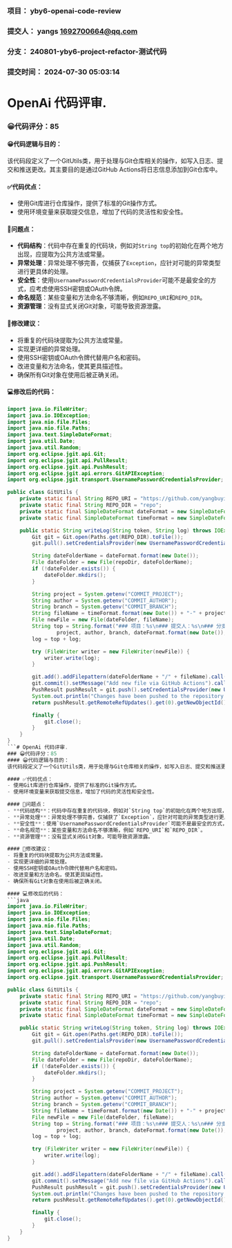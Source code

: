 ### 项目： yby6-openai-code-review
### 提交人： yangs <1692700664@qq.com>
### 分支： 240801-yby6-project-refactor-测试代码
### 提交时间： 2024-07-30 05:03:14

# OpenAi 代码评审.
### 😀代码评分：85
#### 😀代码逻辑与目的：
该代码段定义了一个GitUtils类，用于处理与Git仓库相关的操作，如写入日志、提交和推送更改。其主要目的是通过GitHub Actions将日志信息添加到Git仓库中。

#### ✅代码优点：
- 使用Git库进行仓库操作，提供了标准的Git操作方式。
- 使用环境变量来获取提交信息，增加了代码的灵活性和安全性。

#### 🤔问题点：
- **代码结构**：代码中存在重复的代码块，例如对`String top`的初始化在两个地方出现，应提取为公共方法或常量。
- **异常处理**：异常处理不够完善，仅捕获了`Exception`，应针对可能的异常类型进行更具体的处理。
- **安全性**：使用`UsernamePasswordCredentialsProvider`可能不是最安全的方式，应考虑使用SSH密钥或OAuth令牌。
- **命名规范**：某些变量和方法命名不够清晰，例如`REPO_URI`和`REPO_DIR`。
- **资源管理**：没有显式关闭Git对象，可能导致资源泄露。

#### 🎯修改建议：
- 将重复的代码块提取为公共方法或常量。
- 实现更详细的异常处理。
- 使用SSH密钥或OAuth令牌代替用户名和密码。
- 改进变量和方法命名，使其更具描述性。
- 确保所有Git对象在使用后被正确关闭。

#### 💻修改后的代码：
```java
import java.io.FileWriter;
import java.io.IOException;
import java.nio.file.Files;
import java.nio.file.Paths;
import java.text.SimpleDateFormat;
import java.util.Date;
import java.util.Random;
import org.eclipse.jgit.api.Git;
import org.eclipse.jgit.api.PullResult;
import org.eclipse.jgit.api.PushResult;
import org.eclipse.jgit.api.errors.GitAPIException;
import org.eclipse.jgit.transport.UsernamePasswordCredentialsProvider;

public class GitUtils {
    private static final String REPO_URI = "https://github.com/yangbuyiya/yby6-openai-code-review-log.git";
    private static final String REPO_DIR = "repo";
    private static final SimpleDateFormat dateFormat = new SimpleDateFormat("yyyy-MM-dd");
    private static final SimpleDateFormat timeFormat = new SimpleDateFormat("HHmmss");

    public static String writeLog(String token, String log) throws IOException, GitAPIException {
        Git git = Git.open(Paths.get(REPO_DIR).toFile());
        git.pull().setCredentialsProvider(new UsernamePasswordCredentialsProvider(token, "")).call();

        String dateFolderName = dateFormat.format(new Date());
        File dateFolder = new File(repoDir, dateFolderName);
        if (!dateFolder.exists()) {
            dateFolder.mkdirs();
        }

        String project = System.getenv("COMMIT_PROJECT");
        String author = System.getenv("COMMIT_AUTHOR");
        String branch = System.getenv("COMMIT_BRANCH");
        String fileName = timeFormat.format(new Date()) + "-" + project + "-" + author + "-" + branch + ".md";
        File newFile = new File(dateFolder, fileName);
        String top = String.format("### 项目：%s\n### 提交人：%s\n### 分支：%s\n### 提交时间：%s\n\n%s",
                project, author, branch, dateFormat.format(new Date()), log);
        log = top + log;

        try (FileWriter writer = new FileWriter(newFile)) {
            writer.write(log);
        }

        git.add().addFilepattern(dateFolderName + "/" + fileName).call();
        git.commit().setMessage("Add new file via GitHub Actions").call();
        PushResult pushResult = git.push().setCredentialsProvider(new UsernamePasswordCredentialsProvider(token, "")).call();
        System.out.println("Changes have been pushed to the repository.");
        return pushResult.getRemoteRefUpdates().get(0).getNewObjectId().getName();

        finally {
            git.close();
        }
    }
}
```# OpenAi 代码评审.
### 😀代码评分：85
#### 😀代码逻辑与目的：
该代码段定义了一个GitUtils类，用于处理与Git仓库相关的操作，如写入日志、提交和推送更改。其主要目的是通过GitHub Actions将日志信息添加到Git仓库中。

#### ✅代码优点：
- 使用Git库进行仓库操作，提供了标准的Git操作方式。
- 使用环境变量来获取提交信息，增加了代码的灵活性和安全性。

#### 🤔问题点：
- **代码结构**：代码中存在重复的代码块，例如对`String top`的初始化在两个地方出现，应提取为公共方法或常量。
- **异常处理**：异常处理不够完善，仅捕获了`Exception`，应针对可能的异常类型进行更具体的处理。
- **安全性**：使用`UsernamePasswordCredentialsProvider`可能不是最安全的方式，应考虑使用SSH密钥或OAuth令牌。
- **命名规范**：某些变量和方法命名不够清晰，例如`REPO_URI`和`REPO_DIR`。
- **资源管理**：没有显式关闭Git对象，可能导致资源泄露。

#### 🎯修改建议：
- 将重复的代码块提取为公共方法或常量。
- 实现更详细的异常处理。
- 使用SSH密钥或OAuth令牌代替用户名和密码。
- 改进变量和方法命名，使其更具描述性。
- 确保所有Git对象在使用后被正确关闭。

#### 💻修改后的代码：
```java
import java.io.FileWriter;
import java.io.IOException;
import java.nio.file.Files;
import java.nio.file.Paths;
import java.text.SimpleDateFormat;
import java.util.Date;
import java.util.Random;
import org.eclipse.jgit.api.Git;
import org.eclipse.jgit.api.PullResult;
import org.eclipse.jgit.api.PushResult;
import org.eclipse.jgit.api.errors.GitAPIException;
import org.eclipse.jgit.transport.UsernamePasswordCredentialsProvider;

public class GitUtils {
    private static final String REPO_URI = "https://github.com/yangbuyiya/yby6-openai-code-review-log.git";
    private static final String REPO_DIR = "repo";
    private static final SimpleDateFormat dateFormat = new SimpleDateFormat("yyyy-MM-dd");
    private static final SimpleDateFormat timeFormat = new SimpleDateFormat("HHmmss");

    public static String writeLog(String token, String log) throws IOException, GitAPIException {
        Git git = Git.open(Paths.get(REPO_DIR).toFile());
        git.pull().setCredentialsProvider(new UsernamePasswordCredentialsProvider(token, "")).call();

        String dateFolderName = dateFormat.format(new Date());
        File dateFolder = new File(repoDir, dateFolderName);
        if (!dateFolder.exists()) {
            dateFolder.mkdirs();
        }

        String project = System.getenv("COMMIT_PROJECT");
        String author = System.getenv("COMMIT_AUTHOR");
        String branch = System.getenv("COMMIT_BRANCH");
        String fileName = timeFormat.format(new Date()) + "-" + project + "-" + author + "-" + branch + ".md";
        File newFile = new File(dateFolder, fileName);
        String top = String.format("### 项目：%s\n### 提交人：%s\n### 分支：%s\n### 提交时间：%s\n\n%s",
                project, author, branch, dateFormat.format(new Date()), log);
        log = top + log;

        try (FileWriter writer = new FileWriter(newFile)) {
            writer.write(log);
        }

        git.add().addFilepattern(dateFolderName + "/" + fileName).call();
        git.commit().setMessage("Add new file via GitHub Actions").call();
        PushResult pushResult = git.push().setCredentialsProvider(new UsernamePasswordCredentialsProvider(token, "")).call();
        System.out.println("Changes have been pushed to the repository.");
        return pushResult.getRemoteRefUpdates().get(0).getNewObjectId().getName();

        finally {
            git.close();
        }
    }
}
```